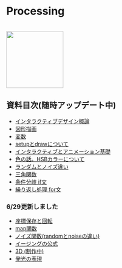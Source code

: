 # Processing

<br>
<img src="https://github.com/55Kaerukun/Processing/raw/master/images/download.png" width="150px">
<br>

## 資料目次(随時アップデート中)
* [インタラクティブデザイン概論](https://github.com/55Kaerukun/Processing/blob/master/introduction/README.md)
* [図形描画](https://github.com/55Kaerukun/Processing/blob/master/sketch/README.md)
* [変数](https://github.com/55Kaerukun/Processing/blob/master/var/README.md)
* [setupとdrawについて](https://github.com/55Kaerukun/Processing/blob/master/interactive/README.md)
* [インタラクティブとアニメーション基礎](https://github.com/55Kaerukun/Processing/blob/master/interactive/README.md)
* [色の話。HSBカラーについて](https://github.com/55Kaerukun/Processing/blob/master/color/README.md)
* [ランダムとノイズ違い](https://github.com/55Kaerukun/Processing/tree/master/noise)
* [三角関数](https://github.com/55Kaerukun/Processing/blob/master/sincos/README.md)
* [条件分岐 if文](https://github.com/55Kaerukun/Processing/tree/master/if_statement)
* [繰り返し処理 for文](https://github.com/55Kaerukun/Processing/tree/master/if_statement)

### 6/29更新しました

* [座標保存と回転](https://github.com/55Kaerukun/Processing/blob/master/pushMatrix/README.md)
* [map関数](https://github.com/55Kaerukun/Processing/tree/master/map)
* [ノイズ関数(randomとnoiseの違い)](https://github.com/55Kaerukun/Processing/tree/master/noise)
* [イージングの公式](https://github.com/55Kaerukun/Processing/tree/master/easing)
* [3D (制作中)](https://github.com/55Kaerukun/Processing/tree/master/3D)
* [発光の表現](https://github.com/55Kaerukun/Processing/tree/master/3D)



